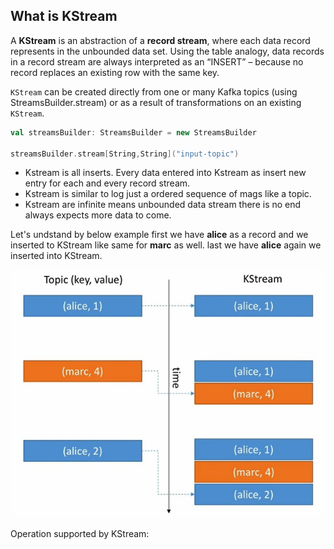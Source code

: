 ## What is KStream
A **KStream** is an abstraction of a **record stream**, where each data record represents in the unbounded data set. Using the table analogy, data records in a record stream are always interpreted as an “INSERT” – because no record replaces an existing row with the same key.

`KStream` can be created directly from one or many Kafka topics (using StreamsBuilder.stream) or as a result of transformations on an existing `KStream`.

```scala
val streamsBuilder: StreamsBuilder = new StreamsBuilder

streamsBuilder.stream[String,String]("input-topic")
```

 - Kstream is all inserts. Every data entered into Kstream as insert new
   entry for each and every record stream.
 - Kstream is similar to log just a ordered sequence of mags like a
   topic.
 - Kstream are infinite means unbounded data stream there is no end always expects more data to come.
 
 
 Let's undstand by below example first we have **alice** as a record and we inserted to KStream like same for **marc** as well. last we have **alice** again we inserted into KStream.
 
   ![kstream](https://github.com/gurditsingh/blog/blob/gh-pages/_screenshots/kstream.jpg?raw=true)
   
Operation supported by KStream:
<!--stackedit_data:
eyJoaXN0b3J5IjpbMTgyNjQ0ODgwOSw0ODI3NjMyMCwxMTgxMz
E2NDEsLTE5MjcyNTc4NzAsMTYxMTEwNDEwNSwtMTE0MzE3NjA2
NiwxNzUyMzMwOTU1LC0xMzQ4NDg0ODQ5LC0xOTIyMDEwOTE0LD
Q5MDg2MDY1Niw3NjE5MzgxNzIsLTYyNjQ2MDAwNCwxMzAxMzIy
NDQyLC0xNjkyNzY3NzAsLTg1Mjg2MTc0NywxMzIyNjIxMzMwLD
EzNjA0MzQyNSwxMDE1ODEzNTM0LC0yMDg4NzQ2NjEyLDIwNTY3
MDYxMDVdfQ==
-->